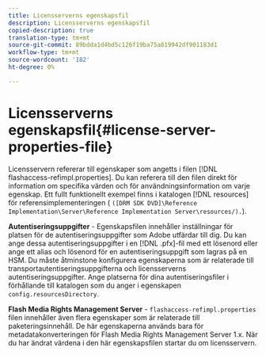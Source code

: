```yaml
---
title: Licensserverns egenskapsfil
description: Licensserverns egenskapsfil
copied-description: true
translation-type: tm+mt
source-git-commit: 89bdda1d4bd5c126f19ba75a819942df901183d1
workflow-type: tm+mt
source-wordcount: '182'
ht-degree: 0%

---
```



# Licensserverns egenskapsfil{#license-server-properties-file}

Licensservern refererar till egenskaper som angetts i filen [!DNL flashaccess-refimpl.properties]. Du kan referera till den filen direkt för information om specifika värden och för användningsinformation om varje egenskap. Ett fullt funktionellt exempel finns i katalogen [!DNL resources] för referensimplementeringen ( `([DRM SDK DVD]\Reference Implementation\Server\Reference Implementation Server\resources/).`).

**Autentiseringsuppgifter**  - Egenskapsfilen innehåller inställningar för platsen för de autentiseringsuppgifter som Adobe utfärdar till dig. Du kan ange dessa autentiseringsuppgifter i en [!DNL .pfx]-fil med ett lösenord eller ange ett alias och lösenord för en autentiseringsuppgift som lagras på en HSM. Du måste åtminstone konfigurera egenskaperna som är relaterade till transportautentiseringsuppgifterna och licensserverns autentiseringsuppgifter. Ange platserna för dina autentiseringsfiler i förhållande till katalogen som du anger i egenskapen `config.resourcesDirectory`.

**Flash Media Rights Management Server**  -  `flashaccess-refimpl.properties` filen innehåller även flera egenskaper som är relaterade till paketeringsinnehåll. De här egenskaperna används bara för metadatakonverteringen för Flash Media Rights Management Server 1.x. När du har ändrat värdena i den här egenskapsfilen startar du om licensservern.
